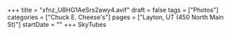 +++
title = "xfnz_U8HG1AeSrs2awy4.avif"
draft = false
tags = ["Photos"]
categories = ["Chuck E. Cheese's"]
pages = ["Layton, UT (450 North Main St)"]
startDate = ""
+++
SkyTubes
